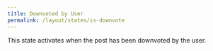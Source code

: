 ```yaml
---
title: Downvoted by User
permalink: /layout/states/is-downvote
---
```


This state activates when the post has been downvoted by the user.
